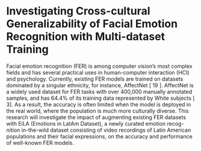 # Investigating Cross-cultural Generalizability of Facial Emotion Recognition with Multi-dataset Training
Facial emotion recognition (FER) is among computer vision’s most complex
fields and has several practical uses in human-computer interaction (HCI)
and psychology. Currently, existing FER models are trained on datasets
dominated by a singular ethnicity, for instance, AffectNet [ 19 ]. AffectNet is
a widely used dataset for FER tasks with over 400,000 manually annotated
samples, and has 64.4% of its training data represented by White subjects
[ 3]. As a result, the accuracy is often limited when the model is deployed in
the real world, where the population is much more culturally diverse. This
research will investigate the impact of augmenting existing FER datasets
with EiLA (Emotions in LatAm Dataset), a newly curated emotion recog-
nition in-the-wild dataset consisting of video recordings of Latin American
populations and their facial expressions, on the accuracy and performance of
well-known FER models. 
